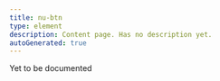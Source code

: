 ```yaml
---
title: nu-btn
type: element
description: Content page. Has no description yet.
autoGenerated: true
---
```


Yet to be documented